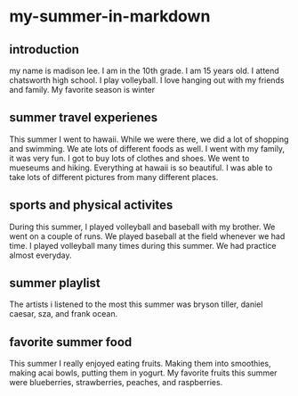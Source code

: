 # my-summer-in-markdown

## introduction
my name is madison lee. I am in the 10th grade. I am 15 years old. I attend chatsworth high school. I play volleyball. I love hanging out with my friends and family. My favorite season is winter
## summer travel experienes
This summer I went to hawaii. While we were there, we did a lot of shopping and swimming. We ate lots of different foods as well. I went with my family, it was very fun. I got to buy lots of clothes and shoes. We went to mueseums and hiking. Everything at hawaii is so beautiful. I was able to take lots of different pictures from many different places. 
## sports and physical activites
During this summer, I played volleyball and baseball with my brother. We went on a couple of runs. We played baseball at the field whenever we had time. I played volleyball many times during this summer. We had practice almost everyday. 
## summer playlist
The artists i listened to the most this summer was bryson tiller, daniel caesar, sza, and frank ocean. 
## favorite summer food
This summer I really enjoyed eating fruits. Making them into smoothies, making acai bowls, putting them in yogurt. My favorite fruits this summer were blueberries, strawberries, peaches, and raspberries. 
